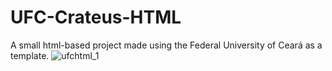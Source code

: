 # UFC-Crateus-HTML
A small html-based project made using the Federal University of Ceará as a template.
![ufchtml_1](https://github.com/lm0101/UFC-Crateus-HTML/assets/105596835/e3c3a3a6-4bf1-4f33-a54d-c875c07d75cd)
